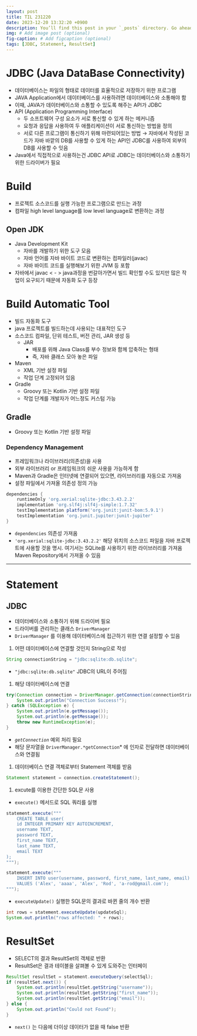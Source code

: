 ```yaml
---
layout: post
title: TIL 231220
date: 2023-12-20 13:32:20 +0900
description: You’ll find this post in your `_posts` directory. Go ahead and edit it and re-build the site to see your changes. # Add post description (optional)
img: # Add image post (optional)
fig-caption: # Add figcaption (optional)
tags: [JDBC, Statement, ResultSet]
---
```


# JDBC (Java DataBase Connectivity)

- 데이터베이스는 파일의 형태로 데이터를 효율적으로 저장하기 위한 프로그램
- JAVA Application에서 데이터베이스를 사용하려면 데이터베이스와 소통해야 함
- 이때, JAVA가 데이터베이스와 소통할 수 있도록 해주는 API가 JDBC
- API (Application Programming Interface)
  - 두 소프트웨어 구성 요소가 서로 통신할 수 있게 하는 메커니즘
  - 요청과 응답을 사용하여 두 애플리케이션이 서로 통신하는 방법을 정의
  - 서로 다른 프로그램이 통신하기 위해 마련되어있는 방법
    → 자바에서 작성된 코드가 자바 바깥의 DB를 사용할 수 있게 하는 API인 JDBC를 사용하여 외부의 DB를 사용할 수 잇음
- Java에서 직접적으로 사용하는건 JDBC API로 JDBC는 데이터베이스와 소통하기 위한 드라이버가 필요

# Build

- 프로젝트 소스코드를 실행 가능한 프로그램으로 만드는 과정
- 컴파일
  high level language를 low level language로 변환하는 과정

## Open JDK

- Java Development Kit
  - 자바를 개발하기 위한 도구 모음
  - 자바 언어를 자바 바이트 코드로 변환하는 컴파일러(javac)
  - 자바 바이트 코드를 실행해보기 위한 JVM 등 포함
- 자바에서 javac < - > java과정을 번갈아가면서 빌드 확인할 수도 있지만 많은 작업이 요구되기 때문에 자동화 도구 등장

# Build Automatic Tool

- 빌드 자동화 도구
- java 프로젝트를 빌드하는데 사용되는 대표적인 도구
- 소스코드 컴파일, 단위 테스트, 버전 관리, JAR 생성 등
  - JAR
    - 배포를 위해 Java Class를 부수 정보와 함께 압축하는 형태
    - 즉, 자바 클래스 모아 놓은 파일
- Maven
  - XML 기반 설정 파일
  - 작업 단계 고정되어 있음
- Gradle
  - Groovy 또는 Kotlin 기반 설정 파일
  - 작업 단계를 개발자가 어느정도 커스텀 가능

## Gradle

- Groovy 또는 Kotlin 기반 설정 파일

### Dependency Management

- 프레임워크나 라이브러리(의존성)을 사용
- 외부 라이브러리 or 프레임워크의 쉬운 사용을 가능하게 함
- Maven과 Gradle은 인터넷에 연결되어 있으면, 라이브러리를 자동으로 가져옴
- 설정 파일에서 가져올 의존성 정의 가능

```Groovy
dependencies {
    runtimeOnly 'org.xerial:sqlite-jdbc:3.43.2.2'
    implementation 'org.slf4j:slf4j-simple:1.7.32'
    testImplementation platform('org.junit:junit-bom:5.9.1')
    testImplementation 'org.junit.jupiter:junit-jupiter'
}
```

- `dependencies` 의존성 가져옴
- `'org.xerial:sqlite-jdbc:3.43.2.2'` 해당 위치의 소스코드 파일을 자바 프로젝트에 사용할 것을 명시.
  여기서는 SQLite를 사용하기 위한 라이브러리를 가져옴
  Maven Repository에서 가져올 수 있음

---

# Statement

## JDBC

- 데이터베이스와 소통하기 위해 드라이버 필요
- 드라이버를 관리하는 클래스 `DriverManager`
- `DriverManager` 를 이용해 데이터베이스에 접근하기 위한 연결 설정할 수 있음

1. 어떤 데이터베이스에 연결할 것인지 String으로 작성

```java
String connectionString = "jdbc:sqlite:db.sqlite";
```

- `"jdbc:sqlite:db.sqlite"` JDBC의 URL이 주어짐

1. 해당 데이터베이스에 연결

```java
try(Connection connection = DriverManager.getConnection(connectionString)) {
    System.out.println("Connection Success!");
} catch (SQLException e) {
    System.out.println(e.getMessage());
    System.out.println(e.getMessage());
    throw new RuntimeException(e);
}
```

- _`getConnection`_ 예외 처리 필요
- 해당 문자열을 `DriverManager.*getConnection`\* 에 인자로 전달하면 데이터베이스와 연결됨

1. 데이터베이스 연결 객체로부터 Statement 객체를 받음

```java
Statement statement = connection.createStatement();
```

1. excute를 이용한 간단한 SQL문 사용

- `execute()` 메서드로 SQL 쿼리를 실행

```java
statement.execute("""
    CREATE TABLE user(
    id INTEGER PRIMARY KEY AUTOINCREMENT,
    username TEXT,
    password TEXT,
    first_name TEXT,
    last_name TEXT,
    email TEXT
);
""");
```

```java
statement.execute("""
    INSERT INTO user(username, password, first_name, last_name, email)
    VALUES ('Alex', 'aaaa', 'Alex', 'Rod', 'a-rod@gmail.com');
""");
```

- `executeUpdate()` 실행한 SQL문의 결과로 바뀐 줄의 개수 반환

```java
int rows = statement.executeUpdate(updateSql);
System.out.println("rows affected: " + rows);
```

# ResultSet

- SELECT의 결과 ResultSet의 객체로 반환
- ResultSet은 결과 테이블을 살펴볼 수 있게 도와주는 인터페이

```java
ResultSet resultSet = statement.executeQuery(selectSql);
if (resultSet.next()) {
    System.out.println(resultSet.getString("username"));
    System.out.println(resultSet.getString("first_name"));
    System.out.println(resultSet.getString("email"));
} else {
    System.out.println("Could not Found");
}
```

- `next()` 는 다음에 더이상 데이터가 없을 때 false 반환
